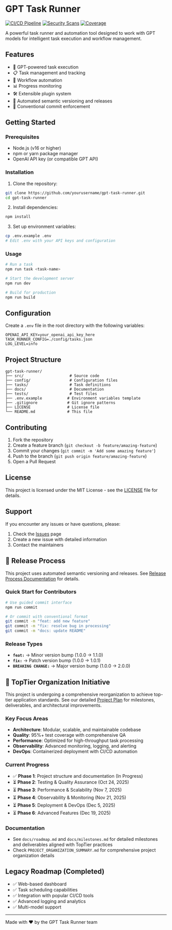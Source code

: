 # GPT Task Runner

[![CI/CD Pipeline](https://github.com/liijamiilmfs/gpt-task-runner/workflows/CI/CD%20Pipeline/badge.svg)](https://github.com/liijamiilmfs/gpt-task-runner/actions)
[![Security Scans](https://github.com/liijamiilmfs/gpt-task-runner/workflows/Security%20Scans/badge.svg)](https://github.com/liijamiilmfs/gpt-task-runner/actions)
[![Coverage](https://codecov.io/gh/liijamiilmfs/gpt-task-runner/branch/dev/graph/badge.svg)](https://codecov.io/gh/liijamiilmfs/gpt-task-runner)

A powerful task runner and automation tool designed to work with GPT models for intelligent task execution and workflow management.

## Features

- 🤖 GPT-powered task execution
- 📋 Task management and tracking
- 🔄 Workflow automation
- 📊 Progress monitoring
- 🛠️ Extensible plugin system
- 🚀 Automated semantic versioning and releases
- 📝 Conventional commit enforcement

## Getting Started

### Prerequisites

- Node.js (v16 or higher)
- npm or yarn package manager
- OpenAI API key (or compatible GPT API)

### Installation

1. Clone the repository:

```bash
git clone https://github.com/yourusername/gpt-task-runner.git
cd gpt-task-runner
```

2. Install dependencies:

```bash
npm install
```

3. Set up environment variables:

```bash
cp .env.example .env
# Edit .env with your API keys and configuration
```

### Usage

```bash
# Run a task
npm run task <task-name>

# Start the development server
npm run dev

# Build for production
npm run build
```

## Configuration

Create a `.env` file in the root directory with the following variables:

```env
OPENAI_API_KEY=your_openai_api_key_here
TASK_RUNNER_CONFIG=./config/tasks.json
LOG_LEVEL=info
```

## Project Structure

```
gpt-task-runner/
├── src/                    # Source code
├── config/                 # Configuration files
├── tasks/                  # Task definitions
├── docs/                   # Documentation
├── tests/                  # Test files
├── .env.example           # Environment variables template
├── .gitignore             # Git ignore patterns
├── LICENSE                # License file
└── README.md              # This file
```

## Contributing

1. Fork the repository
2. Create a feature branch (`git checkout -b feature/amazing-feature`)
3. Commit your changes (`git commit -m 'Add some amazing feature'`)
4. Push to the branch (`git push origin feature/amazing-feature`)
5. Open a Pull Request

## License

This project is licensed under the MIT License - see the [LICENSE](LICENSE) file for details.

## Support

If you encounter any issues or have questions, please:

1. Check the [Issues](https://github.com/yourusername/gpt-task-runner/issues) page
2. Create a new issue with detailed information
3. Contact the maintainers

## 🚀 Release Process

This project uses automated semantic versioning and releases. See [Release Process Documentation](docs/RELEASE_PROCESS.md) for details.

### Quick Start for Contributors

```bash
# Use guided commit interface
npm run commit

# Or commit with conventional format
git commit -m "feat: add new feature"
git commit -m "fix: resolve bug in processing"
git commit -m "docs: update README"
```

### Release Types

- **`feat:`** → Minor version bump (1.0.0 → 1.1.0)
- **`fix:`** → Patch version bump (1.0.0 → 1.0.1)
- **`BREAKING CHANGE:`** → Major version bump (1.0.0 → 2.0.0)

## 🚀 TopTier Organization Initiative

This project is undergoing a comprehensive reorganization to achieve top-tier application standards. See our detailed [Project Plan](PROJECT_PLAN.md) for milestones, deliverables, and architectural improvements.

### Key Focus Areas

- **Architecture**: Modular, scalable, and maintainable codebase
- **Quality**: 95%+ test coverage with comprehensive QA
- **Performance**: Optimized for high-throughput task processing
- **Observability**: Advanced monitoring, logging, and alerting
- **DevOps**: Containerized deployment with CI/CD automation

### Current Progress

- ✅ **Phase 1**: Project structure and documentation (In Progress)
- ⏳ **Phase 2**: Testing & Quality Assurance (Oct 24, 2025)
- ⏳ **Phase 3**: Performance & Scalability (Nov 7, 2025)
- ⏳ **Phase 4**: Observability & Monitoring (Nov 21, 2025)
- ⏳ **Phase 5**: Deployment & DevOps (Dec 5, 2025)
- ⏳ **Phase 6**: Advanced Features (Dec 19, 2025)

### Documentation

- See `docs/roadmap.md` and `docs/milestones.md` for detailed milestones and deliverables aligned with TopTier practices
- Check `PROJECT_ORGANIZATION_SUMMARY.md` for comprehensive project organization details

## Legacy Roadmap (Completed)

- ✅ Web-based dashboard
- ✅ Task scheduling capabilities
- ✅ Integration with popular CI/CD tools
- ✅ Advanced logging and analytics
- ✅ Multi-model support

---

Made with ❤️ by the GPT Task Runner team
